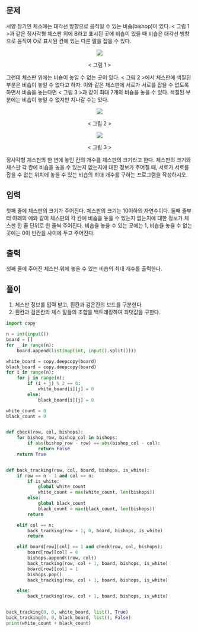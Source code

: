 ## 문제
서양 장기인 체스에는 대각선 방향으로 움직일 수 있는 비숍(bishop)이 있다. < 그림 1 >과 같은 정사각형 체스판 위에 B라고 표시된 곳에 비숍이 있을 때 비숍은 대각선 방향으로 움직여 O로 표시된 칸에 있는 다른 말을 잡을 수 있다.

<p align="center">
  <img src="https://github.com/shb03323/Algorithm/assets/39729721/e385bcc1-237a-4bb8-b1a1-bf8f86a24129">
</p>
<p align="center">< 그림 1 ></p>

그런데 체스판 위에는 비숍이 놓일 수 없는 곳이 있다. < 그림 2 >에서 체스판에 색칠된 부분은 비숍이 놓일 수 없다고 하자. 이와 같은 체스판에 서로가 서로를 잡을 수 없도록 하면서 비숍을 놓는다면 < 그림 3 >과 같이 최대 7개의 비숍을 놓을 수 있다. 색칠된 부분에는 비숍이 놓일 수 없지만 지나갈 수는 있다.

<p align="center">
  <img src="https://upload.acmicpc.net/3d44f5a2-bd28-41bd-9959-0f8f8bfbff3f/-/preview/">
</p>
<p align="center">< 그림 2 ></p>

<p align="center">
  <img src="https://upload.acmicpc.net/49405f78-09c9-4220-8687-ec3269dd6c1b/-/preview/">
</p>
<p align="center">< 그림 3 ></p>

정사각형 체스판의 한 변에 놓인 칸의 개수를 체스판의 크기라고 한다. 체스판의 크기와 체스판 각 칸에 비숍을 놓을 수 있는지 없는지에 대한 정보가 주어질 때, 서로가 서로를 잡을 수 없는 위치에 놓을 수 있는 비숍의 최대 개수를 구하는 프로그램을 작성하시오.

## 입력
첫째 줄에 체스판의 크기가 주어진다. 체스판의 크기는 10이하의 자연수이다. 둘째 줄부터 아래의 예와 같이 체스판의 각 칸에 비숍을 놓을 수 있는지 없는지에 대한 정보가 체스판 한 줄 단위로 한 줄씩 주어진다. 비숍을 놓을 수 있는 곳에는 1, 비숍을 놓을 수 없는 곳에는 0이 빈칸을 사이에 두고 주어진다.

## 출력
첫째 줄에 주어진 체스판 위에 놓을 수 있는 비숍의 최대 개수를 출력한다.

## 풀이
1. 체스판 정보를 입력 받고, 흰칸과 검은칸의 보드를 구분한다.
2. 흰칸과 검은칸의 체스 말들의 조합을 백트래킹하여 최댓값을 구한다.

```python
import copy

n = int(input())
board = []
for _ in range(n):
    board.append(list(map(int, input().split())))

white_board = copy.deepcopy(board)
black_board = copy.deepcopy(board)
for i in range(n):
    for j in range(n):
        if (i + j) % 2 == 0:
            white_board[i][j] = 0
        else:
            black_board[i][j] = 0

white_count = 0
black_count = 0


def check(row, col, bishops):
    for bishop_row, bishop_col in bishops:
        if abs(bishop_row - row) == abs(bishop_col - col):
            return False
    return True


def back_tracking(row, col, board, bishops, is_white):
    if row == n - 1 and col == n:
        if is_white:
            global white_count
            white_count = max(white_count, len(bishops))
        else:
            global black_count
            black_count = max(black_count, len(bishops))
        return

    elif col == n:
        back_tracking(row + 1, 0, board, bishops, is_white)
        return

    elif board[row][col] == 1 and check(row, col, bishops):
        board[row][col] = 0
        bishops.append((row, col))
        back_tracking(row, col + 1, board, bishops, is_white)
        board[row][col] = 1
        bishops.pop()
        back_tracking(row, col + 1, board, bishops, is_white)

    else:
        back_tracking(row, col + 1, board, bishops, is_white)


back_tracking(0, 0, white_board, list(), True)
back_tracking(0, 0, black_board, list(), False)
print(white_count + black_count)
```
